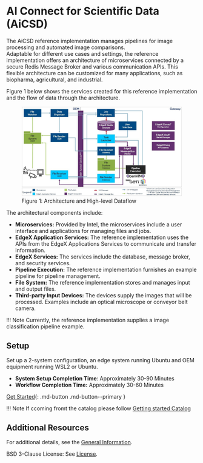 # AI Connect for Scientific Data (AiCSD)

The AiCSD reference implementation manages pipelines for image processing and automated image comparisons.  
Adaptable for different use cases and settings, the reference implementation offers an architecture of microservices connected by a secure Redis Message Broker and various communication APIs.
This flexible architecture can be customized for many applications, such as biopharma, agricultural, and industrial.

Figure 1 below shows the services created for this reference implementation and the flow of data through the architecture. 

<figure class="figure-image">
<img src="./images/aicsd-arch.jpg" alt="Figure 1: Architecture and High-level Dataflow">
<figcaption>Figure 1: Architecture and High-level Dataflow</figcaption>
</figure>

The architectural components include: 

- **Microservices:** Provided by Intel, the microservices include a user interface and applications for managing files and jobs.
- **EdgeX Application Services:** The reference implementation uses the APIs from the EdgeX Applications Services to communicate and transfer information. 
- **EdgeX Services:** The services include the database, message broker, and security services.
- **Pipeline Execution:** The reference implementation furnishes an example pipeline for pipeline management.
- **File System:** The reference implementation stores and manages input and output files.
- **Third-party Input Devices:** The devices supply the images that will be processed. Examples include an optical microscope or conveyor belt camera.

!!! Note
    Currently, the reference implementation supplies a image classification pipeline example.

## Setup
Set up a 2-system configuration, an edge system running Ubuntu and OEM equipment running WSL2 or Ubuntu.

- **System Setup Completion Time**: Approximately 30-90 Minutes
- **Workflow Completion Time:** Approximately 30-60 Minutes

[Get Started](./getting-started/what-to-expect.md){: .md-button .md-button--primary }

!!! Note
    If ccoming fromt the catalog please follow [Getting started Catalog](./catalog/Get-Started-Guide.md)

## Additional Resources
For additional details, see the [General Information](./services/general-info.md).

BSD 3-Clause License: See [License](LICENSE.md).